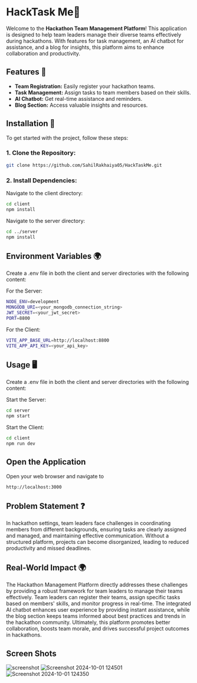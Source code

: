 # HackTask Me🎉

Welcome to the **Hackathon Team Management Platform**! This application is designed to help team leaders manage their diverse teams effectively during hackathons. With features for task management, an AI chatbot for assistance, and a blog for insights, this platform aims to enhance collaboration and productivity.

## Features 🚀
- **Team Registration:** Easily register your hackathon teams.
- **Task Management:** Assign tasks to team members based on their skills.
- **AI Chatbot:** Get real-time assistance and reminders.
- **Blog Section:** Access valuable insights and resources.

## Installation 🔧
To get started with the project, follow these steps:

### 1. Clone the Repository:
```bash
git clone https://github.com/SahilRakhaiya05/HackTaskMe.git
```

### 2. Install Dependencies:
Navigate to the client directory:
```bash
cd client
npm install
```
Navigate to the server directory:
```bash
cd ../server
npm install

```

## Environment Variables 🌍 
Create a .env file in both the client and server directories with the following content:

For the Server:
```bash
NODE_ENV=development
MONGODB_URI=<your_mongodb_connection_string>
JWT_SECRET=<your_jwt_secret>
PORT=8800
```

For the Client:
```bash
VITE_APP_BASE_URL=http://localhost:8800
VITE_APP_API_KEY=<your_api_key>
```

## Usage 🖥️
Create a .env file in both the client and server directories with the following content:

Start the Server:
```bash
cd server
npm start
```

Start the Client:
```bash
cd client
npm run dev
```

## Open the Application 
Open your web browser and navigate to 
```bash
http://localhost:3000
```

## Problem Statement ❓
In hackathon settings, team leaders face challenges in coordinating members from different backgrounds, ensuring tasks are clearly assigned and managed, and maintaining effective communication. Without a structured platform, projects can become disorganized, leading to reduced productivity and missed deadlines.

## Real-World Impact 🌍
The Hackathon Management Platform directly addresses these challenges by providing a robust framework for team leaders to manage their teams effectively. Team leaders can register their teams, assign specific tasks based on members' skills, and monitor progress in real-time. The integrated AI chatbot enhances user experience by providing instant assistance, while the blog section keeps teams informed about best practices and trends in the hackathon community. Ultimately, this platform promotes better collaboration, boosts team morale, and drives successful project outcomes in hackathons.

## Screen Shots

![screenshot](https://github.com/user-attachments/assets/1e1c08c5-36b6-4756-816d-37896f4785bc)
![Screenshot 2024-10-01 124501](https://github.com/user-attachments/assets/ef8c0bd1-7b44-4789-8373-f9a179faf6fb)
![Screenshot 2024-10-01 124350](https://github.com/user-attachments/assets/4764cdce-3bbc-4ed7-a1d4-3ac743c80d91)


